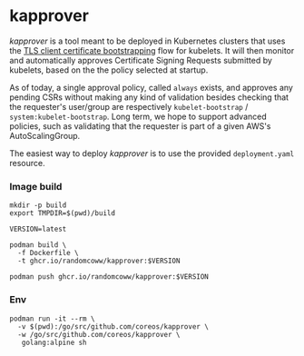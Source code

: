 # kapprover

_kapprover_ is a tool meant to be deployed in Kubernetes clusters that uses the
[TLS client certificate bootstrapping] flow for kubelets. It will then monitor
and automatically approves Certificate Signing Requests submitted by kubelets,
based on the the policy selected at startup.

As of today, a single approval policy, called `always` exists, and approves any
pending CSRs without making any kind of validation besides checking that the
requester's user/group are respectively `kubelet-bootstrap` /
`system:kubelet-bootstrap`. Long term, we hope to support advanced policies,
such as validating that the requester is part of a given AWS's AutoScalingGroup.

The easiest way to deploy _kapprover_ is to use the provided `deployment.yaml`
resource.

[TLS client certificate bootstrapping]: https://kubernetes.io/docs/admin/kubelet-tls-bootstrapping/

### Image build

```
mkdir -p build
export TMPDIR=$(pwd)/build

VERSION=latest

podman build \
  -f Dockerfile \
  -t ghcr.io/randomcoww/kapprover:$VERSION
```

```
podman push ghcr.io/randomcoww/kapprover:$VERSION
```

### Env

```
podman run -it --rm \
  -v $(pwd):/go/src/github.com/coreos/kapprover \
  -w /go/src/github.com/coreos/kapprover \
   golang:alpine sh
```